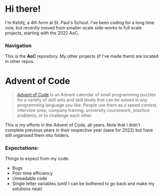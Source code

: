 # Hi there!

I'm Kshitij, a 4th form at St. Paul's School. I've been coding for a long time now, but recently moved from smaller-scale side-works to full scale projects, starting with the 2022 AoC.


### Navigation

This is the **AoC** repository. My other projects (if I've made them) are located in other repos. 

# Advent of Code
>[Advent of Code](https://adventofcode.com/) is an Advent calendar of small programming puzzles for a variety of skill sets and skill levels that can be solved in any programming language you like. People use them as a speed contest, interview prep, company training, university coursework, practice problems, or to challenge each other.

This is my efforts in the Advent of Code, all years. Note that I didn't complete previous years in their respective year (save for 2022) but have still organised them into folders.
### Expectations:
Things to expect from my code:
- Bugs
- Poor time efficiency
- Unreadable code
- Single letter variables (until I can be bothered to go back and make my solutions neat)
